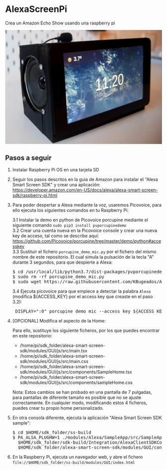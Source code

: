 # AlexaScreenPi
Crea un Amazon Echo Show usando una raspberry pi

![alt text](https://github.com/KBugeados/AlexaScreenPi/blob/main/Github_miniatura.PNG?raw=true)

<h2>Pasos a seguir</h2>

1. Instalar Raspberry Pi OS en una tarjeta SD
2. Seguir los pasos descritos en la guia de Amazon para instalar el "Alexa Smart Screen SDK" y crear una aplicación: https://developer.amazon.com/en-US/docs/alexa/alexa-smart-screen-sdk/raspberry-pi.html
3. Para poder despertar a Alexa mediante la voz, usaremos <link href='https://github.com/Picovoice/porcupine/tree/master/demo/python'>Picovoice</link>, para ello ejecuta los siguientes comandos en tu Raspberry Pi:

   3.1 Instalar la demo en python de Picovoice porcupine mediante el siguiente comando
        <code>sudo pip3 install pvporcupinedemo</code>
        </br>
   3.2 Crear una cuenta nueva en la Picovoice console y crear una nueva key de acceso, tal como se describe aquí: https://github.com/Picovoice/porcupine/tree/master/demo/python#accesskey
        </br>
   3.3 Sustituir el fichero <code>porcupine_demo_mic.py</code> por el fichero del mismo nombre de este repositorio. El cual simula la pulsación de la tecla "A" durante 3 segundos, para que despierte a Alexa:
   <pre>
   $ cd /usr/local/lib/python3.7/dist-packages/pvporcupinedemo/
   $ sudo rm -rf porcupine_demo_mic.py
   $ sudo wget https://raw.githubusercontent.com/KBugeados/AlexaScreenPi/main/porcupine_demo_mic.py
   </pre>
   3.4 Ejecuta picovoice para que empiece a detectar la palabra <code>Alexa</code> (modifica ${ACCESS_KEY} por el access key que creaste en el paso 3.2):
   <pre>
    DISPLAY=":0" porcupine_demo_mic --access_key ${ACCESS_KEY} --keywords alexa
   </pre>

4. [OPCIONAL] Modifica el aspecto de la Home:

   Para ello, sustituye los siguiente ficheros, por los que puedes encontrar en este repositorio:
   - /home/pi/sdk_folder/alexa-smart-screen-sdk/modules/GUI/js/src/main.tsx
   - /home/pi/sdk_folder/alexa-smart-screen-sdk/modules/GUI/js/src/main.css
   - /home/pi/sdk_folder/alexa-smart-screen-sdk/modules/GUI/js/src/components/SampleHome.tsx
   - /home/pi/sdk_folder/alexa-smart-screen-sdk/modules/GUI/js/src/components/sampleHome.css

   Nota: Estos cambios se han probado en una pantalla de 7 pulgadas, para pantallas de diferente tamaño es posible que no se ajuste correctamente. En cualquier modo, modificando estos 4 ficheros, puedes crear tu propio home personalizado.
 

5. En otra consola diferente, ejecuta la aplicación "Alexa Smart Screen SDK sample":
   <pre>
   $ cd $HOME/sdk_folder/ss-build
   $ PA_ALSA_PLUGHW=1 ./modules/Alexa/SampleApp/src/SampleApp -C \
     $HOME/sdk_folder/sdk-build/Integration/AlexaClientSDKConfig.json -C \
     $HOME/sdk_folder/alexa-smart-screen-sdk/modules/GUI/config/SmartScreenSDKConfig.json -L INFO
   </pre>

6. En la Raspberry Pi, ejecuta un navegador web, y abre el fichero <code>file://$HOME/sdk_folder/ss-build/modules/GUI/index.html</code>
